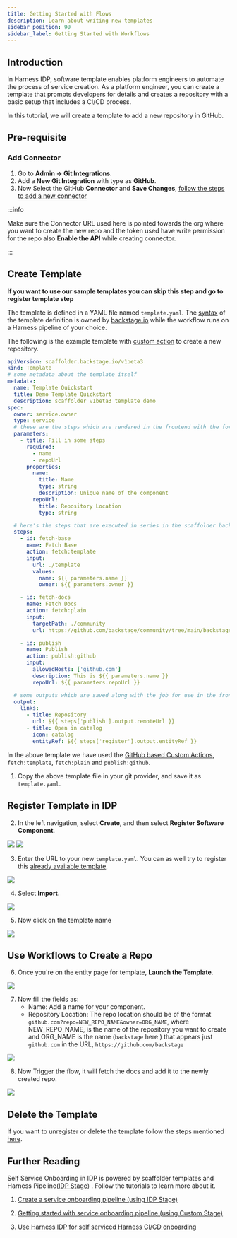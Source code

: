 ```yaml
---
title: Getting Started with Flows
description: Learn about writing new templates
sidebar_position: 90
sidebar_label: Getting Started with Workflows
---
```


<DocsTag  backgroundColor= "#cbe2f9" text="Tutorial"  textColor="#0b5cad"  />

## Introduction

In Harness IDP, software template enables platform engineers to automate the process of service creation. As a platform engineer, you can create a template that prompts developers for details and creates a repository with a basic setup that includes a CI/CD process. 

In this tutorial, we will create a template to add a new repository in GitHub. 


## Pre-requisite

### Add Connector

1. Go to **Admin -> Git Integrations**.
2. Add a **New Git Integration** with type as **GitHub**.
3. Now Select the GitHub **Connector** and **Save Changes**, [follow the steps to add a new connector](https://developer.harness.io/docs/internal-developer-portal/get-started/setup-git-integration#connector-setup) 

:::info

Make sure the Connector URL used here is pointed towards the org where you want to create the new repo and the token used have write permission for the repo also **Enable the API** while creating connector.

:::

## Create Template

**If you want to use our sample templates you can skip this step and go to register template step**

The template is defined in a YAML file named `template.yaml`. The [syntax](https://developer.harness.io/docs/internal-developer-portal/flows/service-onboarding-pipelines#how-to-write-idp-templates) of the template definition is owned by [backstage.io](https://backstage.io/docs/features/software-templates/writing-templates) while the workflow runs on a Harness pipeline of your choice.

The following is the example template with [custom action](https://developer.harness.io/docs/internal-developer-portal/flows/custom-actions#1-triggerharness-custom-pipeline) to create a new repository. 

```YAML
apiVersion: scaffolder.backstage.io/v1beta3
kind: Template
# some metadata about the template itself
metadata:
  name: Template Quickstart
  title: Demo Template Quickstart
  description: scaffolder v1beta3 template demo
spec:
  owner: service.owner
  type: service
  # these are the steps which are rendered in the frontend with the form input
  parameters:
    - title: Fill in some steps
      required:
        - name
        - repoUrl
      properties:
        name:
          title: Name
          type: string
          description: Unique name of the component
        repoUrl:
          title: Repository Location
          type: string

  # here's the steps that are executed in series in the scaffolder backend
  steps:
    - id: fetch-base
      name: Fetch Base
      action: fetch:template
      input:
        url: ./template
        values:
          name: ${{ parameters.name }}
          owner: ${{ parameters.owner }}

    - id: fetch-docs
      name: Fetch Docs
      action: fetch:plain
      input:
        targetPath: ./community
        url: https://github.com/backstage/community/tree/main/backstage-community-sessions

    - id: publish
      name: Publish
      action: publish:github
      input:
        allowedHosts: ['github.com']
        description: This is ${{ parameters.name }}
        repoUrl: ${{ parameters.repoUrl }}

  # some outputs which are saved along with the job for use in the frontend
  output:
    links:
      - title: Repository
        url: ${{ steps['publish'].output.remoteUrl }}
      - title: Open in catalog
        icon: catalog
        entityRef: ${{ steps['register'].output.entityRef }}
```

In the above template we have used the [GitHub based Custom Actions](https://www.npmjs.com/package/@backstage/plugin-scaffolder-backend-module-github), `fetch:template`, `fetch:plain` and `publish:github`. 

1. Copy the above template file in your git provider, and save it as `template.yaml`. 

## Register Template in IDP

2. In the left navigation, select **Create**, and then select **Register Software Component**.

![](static/create-page-sidebar.png)
![](static/create-page.png)

3. Enter the URL to your new `template.yaml`. You can as well try to register this [already available template](https://github.com/harness-community/idp-samples/blob/main/template-quickstart.yaml). 

![](static/url-on-register-page.png)

4. Select **Import**.

![](static/finished-state.png)

5. Now click on the template name

![](static/template-name.png)

## Use Workflows to Create a Repo

6. Once you're on the entity page for template, **Launch the Template**.

![](static/Launch-template.png)

7. Now fill the fields as:
    - Name: Add a name for your component.
    - Repository Location: The repo location should be of the format `github.com?repo=NEW_REPO_NAME&owner=ORG_NAME`, where NEW_REPO_NAME, is the name of the repository you want to create and ORG_NAME is the name (`backstage` here ) that appears just `github.com` in the URL, `https://github.com/backstage`  

![](static/fill-template.png)

8. Now Trigger the flow, it will fetch the docs and add it to the newly created repo. 

![](static/run-flows.png)

## Delete the Template

If you want to unregister or delete the template follow the steps mentioned [here](https://developer.harness.io/docs/internal-developer-portal/flows/service-onboarding-pipelines#deleteunregister-template). 

## Further Reading

Self Service Onboarding in IDP is powered by scaffolder templates and Harness Pipeline([IDP Stage](https://developer.harness.io/docs/internal-developer-portal/flows/idp-stage)) . Follow the tutorials to learn more about it. 

1. [Create a service onboarding pipeline (using IDP Stage)](https://developer.harness.io/docs/internal-developer-portal/flows/create-a-new-service-using-idp-stage)

2. [Getting started with service onboarding pipeline (using Custom Stage)](https://developer.harness.io/docs/internal-developer-portal/flows/create-a-service)

3. [Use Harness IDP for self serviced Harness CI/CD onboarding](https://developer.harness.io/docs/internal-developer-portal/flows/self-service-onboarding-pipeline-tutorial)
